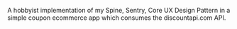 A hobbyist implementation of my Spine, Sentry, Core UX Design Pattern in a simple coupon ecommerce app which consumes the discountapi.com API.
